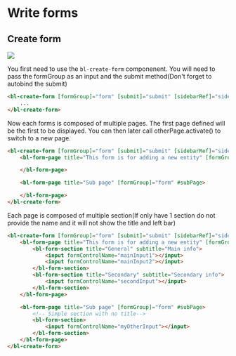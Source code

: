 # Write forms

## Create form

![](images/gauge.png)

You first need to use the `bl-create-form` componenent. You will need to pass the formGroup as an input and the submit method(Don't forget to autobind the submit)

```html
<bl-create-form [formGroup]="form" [submit]="submit" [sidebarRef]="sidebarRef">
    ...
</bl-create-form>
```

Now each forms is composed of multiple pages. The first page defined will be the first to be displayed. You can then later call otherPage.activate() to switch to a new page.

```html
<bl-create-form [formGroup]="form" [submit]="submit" [sidebarRef]="sidebarRef">
    <bl-form-page title="This form is for adding a new entity" [formGroup]="form">

    </bl-form-page>

    <bl-form-page title="Sub page" [formGroup]="form" #subPage>

    </bl-form-page>
</bl-create-form>
```

Each page is composed of multiple section(If only have 1 section do not provide the name and it will not show the title and left bar)

```html
<bl-create-form [formGroup]="form" [submit]="submit" [sidebarRef]="sidebarRef">
    <bl-form-page title="This form is for adding a new entity" [formGroup]="form">
        <bl-form-section title="General" subtitle="Main info">
            <input formControlName="mainInput1"></input>
            <input formControlName="mainInput2"></input>
        </bl-form-section>
        <bl-form-section title="Secondary" subtitle="Secondary info">
            <input formControlName="secondInput"></input>
        </bl-form-section>
    </bl-form-page>

    <bl-form-page title="Sub page" [formGroup]="form" #subPage>
        <!-- Simple section with no title-->
        <bl-form-section>
            <input formControlName="myOtherInput"></input>
        </bl-form-section>
    </bl-form-page>
</bl-create-form>
```
